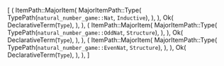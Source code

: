 [
    (
        ItemPath::MajorItem(
            MajorItemPath::Type(
                TypePath(`natural_number_game::Nat`, `Inductive`),
            ),
        ),
        Ok(
            DeclarativeTerm(`Type`),
        ),
    ),
    (
        ItemPath::MajorItem(
            MajorItemPath::Type(
                TypePath(`natural_number_game::OddNat`, `Structure`),
            ),
        ),
        Ok(
            DeclarativeTerm(`Type`),
        ),
    ),
    (
        ItemPath::MajorItem(
            MajorItemPath::Type(
                TypePath(`natural_number_game::EvenNat`, `Structure`),
            ),
        ),
        Ok(
            DeclarativeTerm(`Type`),
        ),
    ),
]